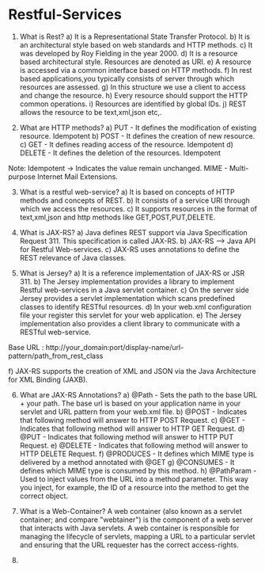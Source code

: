 # Restful-Services

1. What is Rest?
a) It is a Representational State Transfer Protocol.
b) It is an architectural style based on web standards and HTTP methods.
c) It was developed by Roy Fielding in the year 2000.
d) It is a resource based architectural style. Resources are denoted as URI.
e) A resource is accessed via a common interface based on HTTP methods.
f) In rest based applications,you typically consists of server through which resources are assessed.
g) In this structure we use a client to access and change the resource.
h) Every resource should support the HTTP common operations.
i) Resources are identified by global IDs.
j) REST allows the resource to be text,xml,json etc,.

2. What are HTTP methods?
a) PUT - It defines the modification of existing resource. Idempotent
b) POST - It defines the creation of new resource.
c) GET - It defines reading access of the resource. Idempotent
d) DELETE - It defines the deletion of the resources. Idempotent

Note: Idempotent -> Indicates the value remain unchanged.
      MIME - Multi-purpose Internet Mail Extensions.

3. What is a restful web-service?
a) It is based on concepts of HTTP methods and concepts of REST. 
b) It consists of a service URI through which we access the resources. 
c) It supports resources in the format of text,xml,json and http methods like GET,POST,PUT,DELETE.

4. What is JAX-RS?
a) Java defines REST support via Java Specification Request 311. This specification is called JAX-RS.
b) JAX-RS --> Java API for Restful Web-services.
c)  JAX-RS uses annotations to define the REST relevance of Java classes.

5. What is Jersey?
a) It is a reference implementation of JAX-RS or JSR 311.
b) The Jersey implementation provides a library to implement Restful web-services in a Java servlet container.
c) On the server side Jersey provides a servlet implementation which scans predefined classes to identify RESTful resources.
d) In your web.xml configuration file your register this servlet for your web application.
e) The Jersey implementation also provides a client library to communicate with a RESTful web-service.

Base URL : http://your_domain:port/display-name/url-pattern/path_from_rest_class

f) JAX-RS supports the creation of XML and JSON via the Java Architecture for XML Binding (JAXB).

6. What are JAX-RS Annotations?
a) @Path - Sets the path to the base URL + your path. The base url is based on your application name in your servlet and URL pattern from your web.xml file.
b) @POST - Indicates that following method will answer to HTTP POST Request.
c) @GET - Indicates that following method will answer to HTTP GET Request.
d) @PUT - Indicates that following method will answer to HTTP PUT Request.
e) @DELETE - Indicates that following method will answer to HTTP DELETE Request.
f) @PRODUCES - It defines which MIME type is delivered by a method annotated with @GET
g) @CONSUMES - It defines which MIME type is consumed by this method.
h) @PathParam - Used to inject values from the URL into a method parameter. This way you inject, for example, the ID of a resource into the method to get the correct object.


7. What is a Web-Container?
A web container (also known as a servlet container; and compare "webtainer") is the component of a web server that interacts with Java servlets. 
A web container is responsible for managing the lifecycle of servlets, mapping a URL to a particular servlet and ensuring that the URL requester has the correct access-rights.

8. 